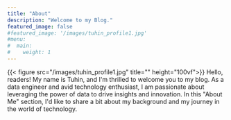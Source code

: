 ```yaml
---
title: "About"
description: "Welcome to my Blog."
featured_image: false
#featured_image: '/images/tuhin_profile1.jpg'
#menu:
#  main:
#    weight: 1
---
```



{{< figure src="/images/tuhin_profile1.jpg" title="" height="100vf">}}
Hello, readers! My name is Tuhin, 
and I'm thrilled to welcome you to my blog. 
As a data engineer and avid technology enthusiast, 
I am passionate about leveraging the power of data to drive insights and innovation. 
In this "About Me" section, I'd like to share a bit about my background and 
my journey in the world of technology.